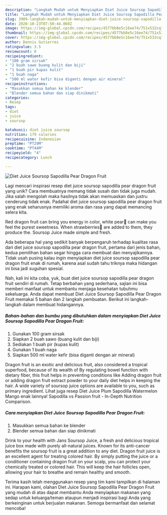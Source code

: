 ```yaml
---
description: "Langkah Mudah untuk Menyiapkan Diet Juice Soursop Sapodilla Pear Dragon Fruit yang Enak Banget"
title: "Langkah Mudah untuk Menyiapkan Diet Juice Soursop Sapodilla Pear Dragon Fruit yang Enak Banget"
slug: 3909-langkah-mudah-untuk-menyiapkan-diet-juice-soursop-sapodilla-pear-dragon-fruit-yang-enak-banget
date: 2020-10-23T07:50:44.060Z
image: https://img-global.cpcdn.com/recipes/4577bb8e5c16ee74/751x532cq70/diet-juice-soursop-sapodilla-pear-dragon-fruit-foto-resep-utama.jpg
thumbnail: https://img-global.cpcdn.com/recipes/4577bb8e5c16ee74/751x532cq70/diet-juice-soursop-sapodilla-pear-dragon-fruit-foto-resep-utama.jpg
cover: https://img-global.cpcdn.com/recipes/4577bb8e5c16ee74/751x532cq70/diet-juice-soursop-sapodilla-pear-dragon-fruit-foto-resep-utama.jpg
author: Dennis Gutierrez
ratingvalue: 3.5
reviewcount: 8
recipeingredient:
- "100 gram sirsak"
- "2 buah sawo buang kulit dan biji"
- "1 buah pir kupas kulit"
- "1 buah naga"
- "500 ml water kefir bisa diganti dengan air mineral"
recipeinstructions:
- "Masukkan semua bahan ke blender"
- "Blender semua bahan dan siap dinikmati"
categories:
- Resep
tags:
- diet
- juice
- soursop

katakunci: diet juice soursop 
nutrition: 179 calories
recipecuisine: Indonesian
preptime: "PT29M"
cooktime: "PT44M"
recipeyield: "4"
recipecategory: Lunch

---
```



![Diet Juice Soursop Sapodilla Pear Dragon Fruit](https://img-global.cpcdn.com/recipes/4577bb8e5c16ee74/751x532cq70/diet-juice-soursop-sapodilla-pear-dragon-fruit-foto-resep-utama.jpg)

Lagi mencari inspirasi resep diet juice soursop sapodilla pear dragon fruit yang unik? Cara membuatnya memang tidak susah dan tidak juga mudah. Jika salah mengolah maka hasilnya tidak akan memuaskan dan justru cenderung tidak enak. Padahal diet juice soursop sapodilla pear dragon fruit yang enak seharusnya memiliki aroma dan rasa yang dapat memancing selera kita.

Red dragon fruit can bring you energy in color, white pear🍐 can make you feel the purest sweetness. When strawberries🍓 are added to them, they produce the. Soursop Juice made simple and fresh.

Ada beberapa hal yang sedikit banyak berpengaruh terhadap kualitas rasa dari diet juice soursop sapodilla pear dragon fruit, pertama dari jenis bahan, kedua pemilihan bahan segar hingga cara membuat dan menyajikannya. Tidak usah pusing kalau ingin menyiapkan diet juice soursop sapodilla pear dragon fruit enak di rumah, karena asal sudah tahu triknya maka hidangan ini bisa jadi suguhan spesial.


Nah, kali ini kita coba, yuk, buat diet juice soursop sapodilla pear dragon fruit sendiri di rumah. Tetap berbahan yang sederhana, sajian ini bisa memberi manfaat untuk membantu menjaga kesehatan tubuhmu sekeluarga. Anda dapat membuat Diet Juice Soursop Sapodilla Pear Dragon Fruit memakai 5 bahan dan 2 langkah pembuatan. Berikut ini langkah-langkah dalam membuat hidangannya.

<!--inarticleads1-->

##### Bahan-bahan dan bumbu yang dibutuhkan dalam menyiapkan Diet Juice Soursop Sapodilla Pear Dragon Fruit:

1. Gunakan 100 gram sirsak
1. Siapkan 2 buah sawo (buang kulit dan biji)
1. Sediakan 1 buah pir (kupas kulit)
1. Gunakan 1 buah naga
1. Siapkan 500 ml water kefir (bisa diganti dengan air mineral)


Dragon fruit is an exotic and delicious fruit, also considered a tropical superfood, because of its wealth of By regulating bowel function with dietary fiber, this fruit helps in preventing conditions like Adding dragon fruit or adding dragon fruit extract powder to your daily diet helps in keeping the hair. A wide variety of soursop juice options are available to you, such as primary ingredient. Lihat juga resep Diet Juice Plum Sapodilla Watermelon Mango enak lainnya! Sapodilla vs Passion fruit - In-Depth Nutrition Comparison. 

<!--inarticleads2-->

##### Cara menyiapkan Diet Juice Soursop Sapodilla Pear Dragon Fruit:

1. Masukkan semua bahan ke blender
1. Blender semua bahan dan siap dinikmati


Drink to your health with Jans Soursop Juice, a fresh and delicious tropical juice box made with purely all-natural juices. Known for its anti-cancer benefits the soursop fruit is a great addition to any diet. Dragon fruit juice is an excellent agent for treating colored hair. By simply putting the juice or a conditioner containing dragon fruit on your scalp, you can protect your chemically treated or colored hair. This will keep the hair follicles open, allowing your hair to breathe and remain healthy and smooth. 

Terima kasih telah menggunakan resep yang tim kami tampilkan di halaman ini. Harapan kami, olahan Diet Juice Soursop Sapodilla Pear Dragon Fruit yang mudah di atas dapat membantu Anda menyiapkan makanan yang sedap untuk keluarga/teman ataupun menjadi inspirasi bagi Anda yang berkeinginan untuk berjualan makanan. Semoga bermanfaat dan selamat mencoba!
